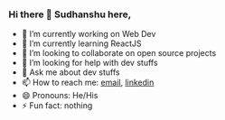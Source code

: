### Hi there 👋 Sudhanshu here,

<!--
**sudhanshu1309/sudhanshu1309** is a ✨ _special_ ✨ repository because its `README.md` (this file) appears on your GitHub profile.

Here are some ideas to get you started:
-->

- 🔭 I’m currently working on Web Dev
- 🌱 I’m currently learning ReactJS
- 👯 I’m looking to collaborate on open source projects
- 🤔 I’m looking for help with dev stuffs
- 💬 Ask me about dev stuffs
- 📫 How to reach me: <a href="sudhanshutripathi008@gmail.com">email</a>, <a href="https://www.linkedin.com/in/sudhanshu-tripathi-624694208/">linkedin<a/>
- 😄 Pronouns: He/His
- ⚡ Fun fact: nothing

